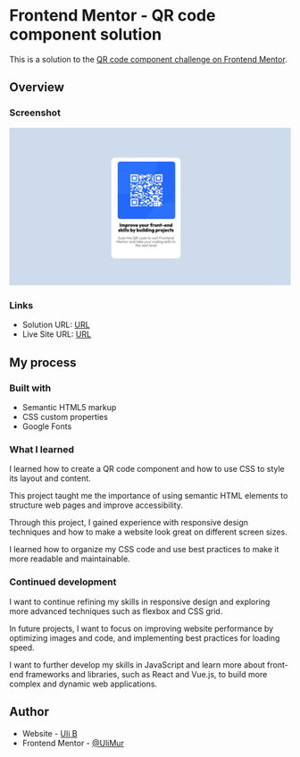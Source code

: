 # Frontend Mentor - QR code component solution

This is a solution to the [QR code component challenge on Frontend Mentor](https://www.frontendmentor.io/challenges/qr-code-component-iux_sIO_H).

## Overview

### Screenshot

![](./Screen%20Shot.png)

### Links

- Solution URL: [URL](https://github.com/UliMur/qr-code-component-main)
- Live Site URL: [URL](https://ulimur.github.io/qr-code-component-main/)

## My process

### Built with

- Semantic HTML5 markup
- CSS custom properties
- Google Fonts

### What I learned

I learned how to create a QR code component and how to use CSS to style its layout and content.

This project taught me the importance of using semantic HTML elements to structure web pages and improve accessibility.

Through this project, I gained experience with responsive design techniques and how to make a website look great on different screen sizes.

I learned how to organize my CSS code and use best practices to make it more readable and maintainable.

### Continued development

I want to continue refining my skills in responsive design and exploring more advanced techniques such as flexbox and CSS grid.

In future projects, I want to focus on improving website performance by optimizing images and code, and implementing best practices for loading speed.

I want to further develop my skills in JavaScript and learn more about front-end frameworks and libraries, such as React and Vue.js, to build more complex and dynamic web applications.

## Author

- Website - [Uli B](https://github.com/UliMur)
- Frontend Mentor - [@UliMur](https://www.frontendmentor.io/profile/UliMur)
